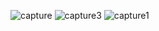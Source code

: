 ![capture](https://user-images.githubusercontent.com/36007988/35659908-f5637418-072e-11e8-9ee3-540c83b573a6.PNG)
![capture3](https://user-images.githubusercontent.com/36007988/35659919-fe94604c-072e-11e8-892a-034dcadd6dea.PNG)
![capture1](https://user-images.githubusercontent.com/36007988/35660051-d7f94c44-072f-11e8-9886-6643ed0f3e55.PNG)
